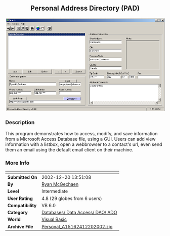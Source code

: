 ﻿<div align="center">

## Personal Address Directory \(PAD\)

<img src="PIC20021220170434448.jpg">
</div>

### Description

This program demonstrates how to access, modify, and save information from a Microsoft Access Database file, using a GUI. Users can add view information with a listbox, open a webbrowser to a contact's url, even send them an email using the default email client on their machine.
 
### More Info
 


<span>             |<span>
---                |---
**Submitted On**   |2002-12-20 13:51:08
**By**             |[Ryan McGechaen](https://github.com/Planet-Source-Code/PSCIndex/blob/master/ByAuthor/ryan-mcgechaen.md)
**Level**          |Intermediate
**User Rating**    |4.8 (29 globes from 6 users)
**Compatibility**  |VB 6\.0
**Category**       |[Databases/ Data Access/ DAO/ ADO](https://github.com/Planet-Source-Code/PSCIndex/blob/master/ByCategory/databases-data-access-dao-ado__1-6.md)
**World**          |[Visual Basic](https://github.com/Planet-Source-Code/PSCIndex/blob/master/ByWorld/visual-basic.md)
**Archive File**   |[Personal\_A15162412202002\.zip](https://github.com/Planet-Source-Code/ryan-mcgechaen-personal-address-directory-pad__1-41745/archive/master.zip)








